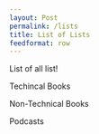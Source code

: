 ```yaml
---
layout: Post
permalink: /lists
title: List of Lists
feedformat: row
---
```


List of all list!

Techincal Books

Non-Technical Books

Podcasts